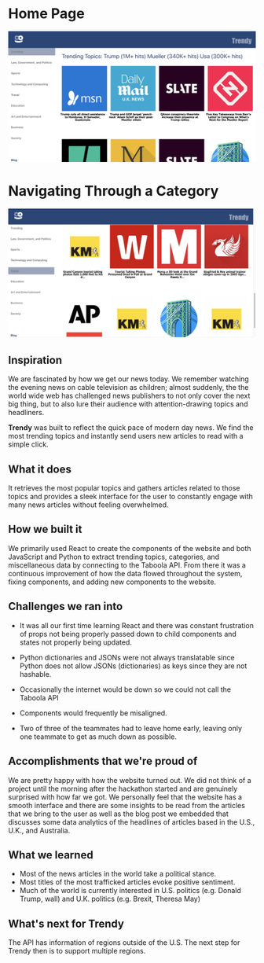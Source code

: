 # Home Page
![home Page](laHacks2k19/sample/homePage.png)

# Navigating Through a Category
![Travel](laHacks2k19/sample/travel.png)

## Inspiration
We are fascinated by how we get our news today. We remember watching the evening news on cable television as children; almost suddenly, the the world wide web has challenged news publishers to not only cover the next big thing, but to also lure their audience with attention-drawing topics and headliners.

**Trendy** was built to reflect the quick pace of modern day news. We find the most trending topics and instantly send users new articles to read with a simple click. 
## What it does
It retrieves the most popular topics and gathers articles related to those topics and provides a sleek interface for the user to constantly engage with many news articles without feeling overwhelmed.

## How we built it
We primarily used React to create the components of the website and both JavaScript and Python to extract trending topics, categories, and miscellaneous data by connecting to the Taboola API. From there it was a continuous improvement of how the data flowed throughout the system, fixing components, and adding new components to the website.

## Challenges we ran into
* It was all our first time learning React and there was constant frustration of props not being properly passed down to child components and states not properly being updated.

* Python dictionaries and JSONs were not always translatable since Python does not allow JSONs (dictionaries) as keys since they are not hashable.

* Occasionally the internet would be down so we could not call the Taboola API

* Components would frequently be misaligned. 

* Two of three of the teammates had to leave home early, leaving only one teammate to get as much down as possible.

## Accomplishments that we're proud of
We are pretty happy with how the website turned out. We did not think of a project until the morning after the hackathon started and are genuinely surprised with how far we got. We personally feel that the website has a smooth interface and there are some insights to be read from the articles that we bring to the user as well as the blog post we embedded that discusses some data analytics of the headlines of articles based in the U.S., U.K., and Australia.

## What we learned
* Most of the news articles in the world take a political stance.
* Most titles of the most trafficked articles evoke positive sentiment.
* Much of the world is currently interested in U.S. politics (e.g. Donald Trump, wall) and U.K. politics (e.g. Brexit, Theresa May)

## What's next for Trendy
The API has information of regions outside of the U.S. The next step for Trendy then is to support multiple regions.

